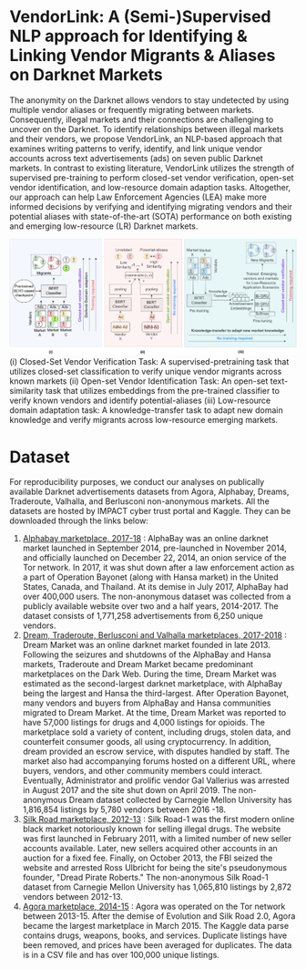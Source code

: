 # VendorLink: A (Semi-)Supervised NLP approach for Identifying & Linking Vendor Migrants & Aliases on Darknet Markets
The anonymity on the Darknet allows vendors to stay undetected by using multiple vendor aliases or frequently migrating between markets. Consequently, illegal markets and their connections are challenging to uncover on the Darknet. To identify relationships between illegal markets and their vendors, we propose VendorLink, an NLP-based approach that examines writing patterns to verify, identify, and link unique vendor accounts across text advertisements (ads) on seven public Darknet markets. In contrast to existing literature, VendorLink utilizes the strength of supervised pre-training to perform closed-set vendor verification, open-set vendor identification, and low-resource domain adaption tasks. Altogether, our approach can help Law Enforcement Agencies (LEA) make more informed decisions by verifying and identifying migrating vendors and their potential aliases with state-of-the-art (SOTA) performance on both existing and emerging low-resource (LR) Darknet markets.

![(i) Closed-Set Vendor Verification Task: A supervised-pretraining task that utilizes closed-set classification to verify unique vendor migrants across known markets (ii) Open-set Vendor Identification Task: An open-set text-similarity task that utilizes embeddings from the pre-trained classifier to verify known vendors and identify potential-aliases (iii) Low-resource domain adaptation task: A knowledge-transfer task to adapt new domain knowledge and verify migrants across low-resource emerging markets.](Images/vendorLink.png)
(i) Closed-Set Vendor Verification Task: A supervised-pretraining task that utilizes closed-set classification to verify unique vendor migrants across known markets (ii) Open-set Vendor Identification Task: An open-set text-similarity task that utilizes embeddings from the pre-trained classifier to verify known vendors and identify potential-aliases (iii) Low-resource domain adaptation task: A knowledge-transfer task to adapt new domain knowledge and verify migrants across low-resource emerging markets.

# Dataset
For reproducibility purposes, we conduct our analyses on publically available Darknet advertisements datasets from Agora, Alphabay, Dreams, Traderoute, Valhalla, and Berlusconi non-anonymous markets. All the datasets are hosted by IMPACT cyber trust portal and Kaggle. They can be downloaded through the links below:

1) [Alphabay marketplace, 2017-18](https://github.com/user/repo/blob/branch/other_file.md) : AlphaBay was an online darknet market launched in September 2014, pre-launched in November 2014, and officially launched on December 22, 2014, an onion service of the Tor network. In 2017, it was shut down after a law enforcement action as a part of Operation Bayonet (along with Hansa market) in the United States, Canada, and Thailand. At its demise in July 2017, AlphaBay had over 400,000 users. The non-anonymous dataset was collected from a publicly available website over two and a half years, 2014-2017. The dataset consists of 1,771,258 advertisements from 6,250 unique vendors.
2) [Dream, Traderoute, Berlusconi and Valhalla marketplaces, 2017-2018](http://dx.doi.org/10.23721/116/1503879) : Dream Market was an online darknet market founded in late 2013. Following the seizures and shutdowns of the AlphaBay and Hansa markets, Traderoute and Dream Market became predominant marketplaces on the Dark Web. During the time, Dream Market was estimated as the second-largest darknet marketplace, with AlphaBay being the largest and Hansa the third-largest. After Operation Bayonet, many vendors and buyers from AlphaBay and Hansa communities migrated to Dream Market. At the time, Dream Market was reported to have 57,000 listings for drugs and 4,000 listings for opioids. The marketplace sold a variety of content, including drugs, stolen data, and counterfeit consumer goods, all using cryptocurrency. In addition, dream provided an escrow service, with disputes handled by staff. The market also had accompanying forums hosted on a different URL, where buyers, vendors, and other community members could interact. Eventually, Administrator and prolific vendor Gal Vallerius was arrested in August 2017 and the site shut down on April 2019. The non-anonymous Dream dataset collected by Carnegie Mellon University has 1,816,854 listings by 5,780 vendors between 2016 -18.
3) [Silk Road marketplace, 2012-13](http://dx.doi.org/10.23721/116/1406256) : Silk Road-1 was the first modern online black market notoriously known for selling illegal drugs. The website was first launched in February 2011, with a limited number of new seller accounts available. Later, new sellers acquired other accounts in an auction for a fixed fee. Finally, on October 2013, the FBI seized the website and arrested Ross Ulbricht for being the site's pseudonymous founder, "Dread Pirate Roberts." The non-anonymous Silk Road-1 dataset from Carnegie Mellon University has 1,065,810 listings by 2,872 vendors between 2012-13.
4) [Agora marketplace, 2014-15](https://www.kaggle.com/datasets/philipjames11/dark-net-marketplace-drug-data-agora-20142015) : Agora was operated on the Tor network between 2013-15. After the demise of Evolution and Silk Road 2.0, Agora became the largest marketplace in March 2015. The Kaggle data parse contains drugs, weapons, books, and services. Duplicate listings have been removed, and prices have been averaged for duplicates. The data is in a CSV file and has over 100,000 unique listings.





